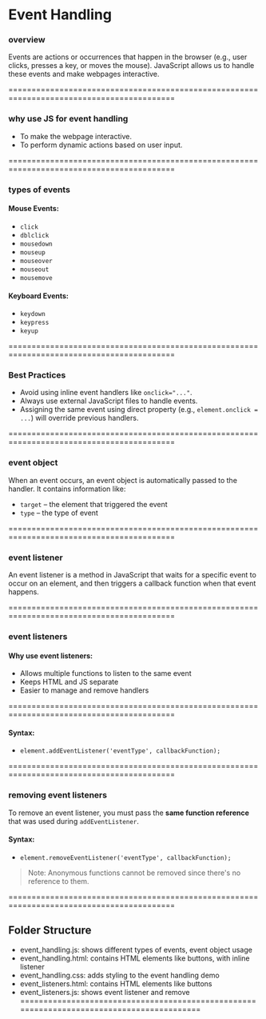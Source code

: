 # Event Handling

### **overview**

Events are actions or occurrences that happen in the browser (e.g., user clicks, presses a key, or moves the mouse). JavaScript allows us to handle these events and make webpages interactive.

==========================================================================================

### **why use JS for event handling**
- To make the webpage interactive.
- To perform dynamic actions based on user input.

==========================================================================================

### **types of events**
#### Mouse Events:

- `click`
- `dblclick`
- `mousedown`
- `mouseup`
- `mouseover`
- `mouseout`
- `mousemove`

#### Keyboard Events:

- `keydown`
- `keypress`
- `keyup`


==========================================================================================

### **Best Practices**

- Avoid using inline event handlers like `onclick="..."`.
- Always use external JavaScript files to handle events.
- Assigning the same event using direct property (e.g., `element.onclick = ...`) will override previous handlers.

==========================================================================================

### **event object**

When an event occurs, an event object is automatically passed to the handler. It contains information like:
- `target` – the element that triggered the event
- `type` – the type of event

==========================================================================================

### **event listener**

An event listener is a method in JavaScript that waits for a specific event to occur on an element, and then triggers a callback function when that event happens.

==========================================================================================

### **event listeners**

#### Why use event listeners:
- Allows multiple functions to listen to the same event
- Keeps HTML and JS separate
- Easier to manage and remove handlers

==========================================================================================

#### Syntax:
- `element.addEventListener('eventType', callbackFunction);`

==========================================================================================

### **removing event listeners**

To remove an event listener, you must pass the **same function reference** that was used during `addEventListener`.

#### Syntax:
- `element.removeEventListener('eventType', callbackFunction);`

> Note: Anonymous functions cannot be removed since there's no reference to them.

==========================================================================================

## Folder Structure
- event_handling.js: shows different types of events, event object usage
- event_handling.html: contains HTML elements like buttons, with inline listener
- event_handling.css: adds styling to the event handling demo
- event_listeners.html: contains HTML elements like buttons
- event_listeners.js: shows event listener and remove
==========================================================================================